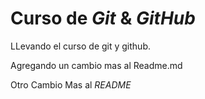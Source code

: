 # Curso de _Git_ & _GitHub_

LLevando el curso de git y github.

Agregando un cambio mas al Readme.md

Otro Cambio Mas al _README_